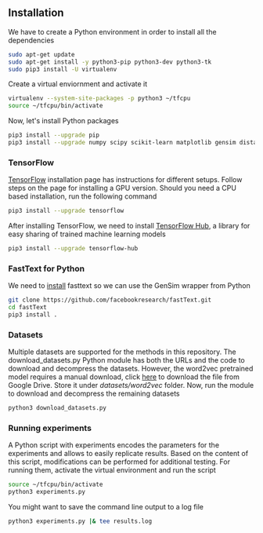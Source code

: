 ## Installation

We have to create a Python environment in order to install all the dependencies
```bash
sudo apt-get update
sudo apt-get install -y python3-pip python3-dev python3-tk
sudo pip3 install -U virtualenv
```

Create a virtual enviornment and activate it
```bash
virtualenv --system-site-packages -p python3 ~/tfcpu
source ~/tfcpu/bin/activate 
```

Now, let's install Python packages
```bash
pip3 install --upgrade pip
pip3 install --upgrade numpy scipy scikit-learn matplotlib gensim distance
```

### TensorFlow

[TensorFlow](https://www.tensorflow.org/install/pip) installation page has instructions for different setups. Follow steps on the page for installing a GPU version. Should you need a CPU based installation, run the following command

```bash
pip3 install --upgrade tensorflow
```

After installing TensorFlow, we need to install [TensorFlow Hub](https://medium.com/tensorflow/introducing-tensorflow-hub-a-library-for-reusable-machine-learning-modules-in-tensorflow-cdee41fa18f9), a library for easy sharing of trained machine learning models

```bash
pip3 install --upgrade tensorflow-hub
```

### FastText for Python
We need to [install](https://github.com/facebookresearch/fastText/#building-fasttext-for-python) fasttext so we can use the GenSim wrapper from Python
```bash
git clone https://github.com/facebookresearch/fastText.git
cd fastText
pip3 install .
```

### Datasets
Multiple datasets are supported for the methods in this repository. The download_datasets.py Python module has both the URLs and the code to download and decompress the datasets. However, the word2vec pretrained model requires a manual download, click [here](https://drive.google.com/uc?export=download&confirm=YjKc&id=0B7XkCwpI5KDYNlNUTTlSS21pQmM) to download the file from Google Drive. Store it under _datasets/word2vec_ folder. Now, run the module to download and decompress the remaining datasets

```bash
python3 download_datasets.py
```

### Running experiments
A Python script with experiments encodes the parameters for the experiments and allows to easily replicate results. Based on the content of this script, modifications can be performed for additional testing. For running them, activate the virtual environment and run the script

```bash
source ~/tfcpu/bin/activate 
python3 experiments.py
```

You might want to save the command line output to a log file

```bash
python3 experiments.py |& tee results.log
```
